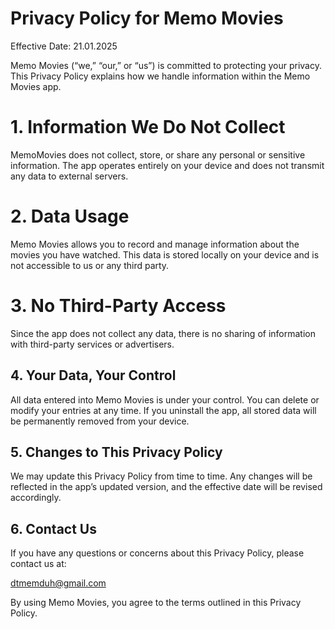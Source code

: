 # Privacy Policy for Memo Movies

Effective Date: 21.01.2025

Memo Movies (“we,” “our,” or “us”) is committed to protecting your privacy. This Privacy Policy explains how we handle information within the Memo Movies app.

# 1. Information We Do Not Collect

MemoMovies does not collect, store, or share any personal or sensitive information. The app operates entirely on your device and does not transmit any data to external servers.

# 2. Data Usage

Memo Movies allows you to record and manage information about the movies you have watched. This data is stored locally on your device and is not accessible to us or any third party.

# 3. No Third-Party Access

Since the app does not collect any data, there is no sharing of information with third-party services or advertisers.

## 4. Your Data, Your Control

All data entered into Memo Movies is under your control. You can delete or modify your entries at any time. If you uninstall the app, all stored data will be permanently removed from your device.

## 5. Changes to This Privacy Policy

We may update this Privacy Policy from time to time. Any changes will be reflected in the app’s updated version, and the effective date will be revised accordingly.

## 6. Contact Us

If you have any questions or concerns about this Privacy Policy, please contact us at:

dtmemduh@gmail.com

By using Memo Movies, you agree to the terms outlined in this Privacy Policy.
